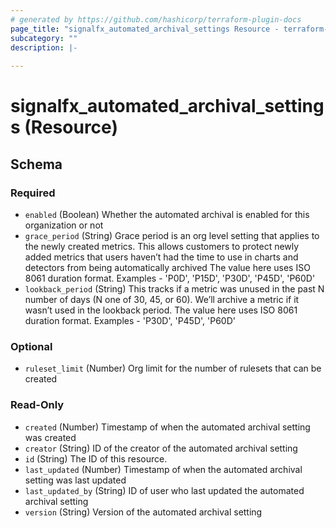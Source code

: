 ```yaml
---
# generated by https://github.com/hashicorp/terraform-plugin-docs
page_title: "signalfx_automated_archival_settings Resource - terraform-provider-signalfx"
subcategory: ""
description: |-
  
---
```


# signalfx_automated_archival_settings (Resource)





<!-- schema generated by tfplugindocs -->
## Schema

### Required

- `enabled` (Boolean) Whether the automated archival is enabled for this organization or not
- `grace_period` (String) Grace period is an org level setting that applies to the newly created metrics. This allows customers to protect newly added metrics that users haven’t had the time to use in charts and detectors from being automatically archived The value here uses ISO 8061 duration format. Examples - 'P0D', 'P15D', 'P30D', 'P45D', 'P60D'
- `lookback_period` (String) This tracks if a metric was unused in the past N number of days (N one of 30, 45, or 60). We’ll archive a metric if it wasn’t used in the lookback period. The value here uses ISO 8061 duration format. Examples - 'P30D', 'P45D', 'P60D'

### Optional

- `ruleset_limit` (Number) Org limit for the number of rulesets that can be created

### Read-Only

- `created` (Number) Timestamp of when the automated archival setting was created
- `creator` (String) ID of the creator of the automated archival setting
- `id` (String) The ID of this resource.
- `last_updated` (Number) Timestamp of when the automated archival setting was last updated
- `last_updated_by` (String) ID of user who last updated the automated archival setting
- `version` (String) Version of the automated archival setting
